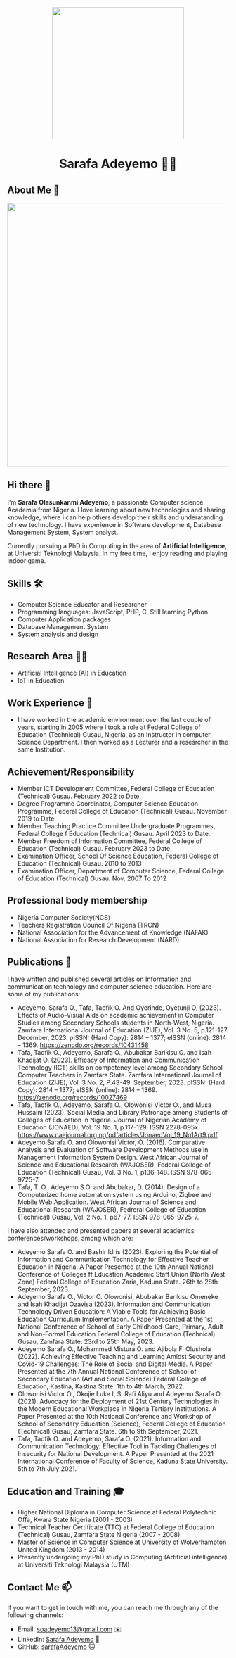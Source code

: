

<div align="center"> <img src="https://github.com/SarafaAdeyemo/sarafaAdeyemo/assets/162001845/31056995-ae60-465c-9007-60cce4124d8c"
width="300" /></div>
<h1 align="center">Sarafa Adeyemo 
  👨‍💻</h1>

## About Me 🚀
<div align="center"><img src="https://github.com/sarafaAdeyemo/BDM/assets/51344005/ffaa458f-d247-48f9-86f6-c4f88ebefaa5" width="600" /></div>

## Hi there 👋
I'm **Sarafa Olasunkanmi Adeyemo**, a passionate Computer science Academia from Nigeria. I love learning about new technologies and sharing knowledge, where i can help others develop their skills and underatanding of new technology. I have experience in Software development, Database Management System, System analyst. 

Currently pursuing a PhD in Computing in the area of **Artificial Intelligence**, at Universiti Teknologi Malaysia. In my free time, I enjoy reading and playing Indoor game.

## Skills 🛠️

- Computer Science Educator and Researcher
- Programming languages: JavaScript, PHP, C, Still learning Python
- Computer Application packages
- Database Management System
- System analysis and design
  
## Research Area 👨‍💻

- Artificial Intelligence (AI) in Education
- IoT in Education

## Work Experience 💼

- I have worked in the academic environment over the last couple of years, starting in 2005 where I took a role at Federal College of Education (Technical) Gusau, Nigeria, as an Instructor in computer Science Department. I then worked as a Lecturer and a resesrcher in the same Institution.

## Achievement/Responsibility

-	Member ICT Development Committee, Federal College of Education (Technical) Gusau. February 2022 to Date.
-	Degree Programme Coordinator, Computer Science Education Programme, Federal College of Education (Technical) Gusau. November 2019 to Date.
-	Member Teaching Practice Committee Undergraduate Programmes, Federal College f Education (Technical) Gusau. April 2023 to Date.
-	Member Freedom of Information Committee, Federal College of Education (Technical) Gusau. February 2023 to Date.
-	Examination Officer, School Of Science Education, Federal College of Education (Technical) Gusau. 2010 to 2013
-	Examination Officer, Department of Computer Science, Federal College of Education (Technical) Gusau. Nov. 2007 To 2012


## Professional body membership

- Nigeria Computer Society(NCS)
-	Teachers Registration Council Of Nigeria (TRCN)
-	National Association for the Advancement of Knowledge (NAFAK)
- National Association for Research Development (NARD)

## Publications 📘

  I have written and published several articles on Information and communication technology and computer science education. Here are some of my publications:
  
- Adeyemo, Sarafa O., Tafa, Taofik O. And Oyerinde, Oyetunji O. (2023). Effects of Audio-Visual Aids on academic achievement in Computer Studies among Secondary Schools students in North-West, Nigeria. Zamfara International Journal of Education (ZIJE), Vol. 3 No. 5, p.121-127. December, 2023. pISSN: (Hard Copy): 2814 – 1377; eISSN (online): 2814 – 1369. https://zenodo.org/records/10431458
- Tafa, Taofik O., Adeyemo, Sarafa O., Abubakar Barikisu O. and Isah Khadijat O. (2023). Efficacy of Information and Communication Technology (ICT) skills on competency level among Secondary School Computer Teachers in Zamfara State. Zamfara International Journal of Education (ZIJE), Vol. 3 No. 2, P.43-49. September, 2023. pISSN: (Hard Copy): 2814 – 1377; eISSN (online): 2814 – 1369. https://zenodo.org/records/10027469
- Tafa, Taofik O., Adeyemo, Sarafa O., Olowonisi Victor O., and Musa Hussaini (2023). Social Media and Library Patronage among Students of Colleges of Education in Nigeria. Journal of Nigerian Academy of Education (JONAED), Vol. 19 No. 1, p.117-129. ISSN 2278-095x. https://www.naejournal.org.ng/pdfarticles/JonaedVol_19_No1Art9.pdf
- Adeyemo Sarafa O. and Olowonisi Victor, O. (2016). Comparative Analysis and Evaluation of Software Development Methods use in Management Information System Design. West African Journal of Science and Educational Research (WAJOSER), Federal College of Education (Technical) Gusau, Vol. 3 No. 1, p136-148. ISSN 978-065-9725-7.
- Tafa, T. O., Adeyemo S.O. and Abubakar, D.  (2014). Design of a Computerized home automation system using Arduino, Zigbee and Mobile Web Application. West African Journal of Science and Educational Research (WAJOSER), Fedreral College of Education (Technical) Gusau, Vol. 2 No. 1, p67-77. ISSN 978-065-9725-7. 

I have also attended and presented papers at several academics conferences/workshops, among which are:
  
- Adeyemo Sarafa O. and Bashir Idris (2023). Exploring the Potential of Information and Communication Technology for Effective Teacher Education in Nigeria. A Paper Presented at the 10th Annual National Conference of Colleges ff Education Academic Staff Union (North West Zone) Federal College of Education Zaria, Kaduna State. 26th to 28th September, 2023.
- Adeyemo Sarafa O., Victor O. Olowonisi, Abubakar Barikisu Omeneke and Isah Khadijat Ozavisa (2023). Information and Communication Technology Driven Education: A Viable Tools for Achieving Basic Education Curriculum Implementation. A Paper Presented at the 1st National Conference of School of Early Childhood-Care, Primary, Adult and Non-Formal Education Federal College of Education (Technical) Gusau, Zamfara State. 23rd to 25th May, 2023.
-	Adeyemo Sarafa O., Mohammed Mistura O. and Ajibola F. Olushola (2022). Achieving Effective Teaching and Learning Amidst Security and Covid-19 Challenges: The Role of Social and Digital Media. A Paper Presented at the 7th Annual National Conference of School of Secondary Education (Art and Social Science) Federal College of Education, Kastina, Kastina State. 1th to 4th March, 2022.
-	Olowonisi Victor O., Okojie Luke I, S. Rafi Aliyu and Adeyemo Sarafa O. (2021). Advocacy for the Deployment of 21st Century Technologies in the Modern Educational Workplace in Nigeria Tertiary Instittutions. A Paper Presented at the 10th National Conference and Workshop of School of Secondary Education (Science), Federal College of Education (Technical) Gusau, Zamfara State. 6th to 9th September, 2021.
-	Tafa, Taofik O. and Adeyemo, Sarafa O. (2021). Information and Communication Technology: Effective Tool in Tackling Challenges of Insecurity for National Development. A Paper Presented at the 2021 International Conference of Faculty of Science, Kaduna State University. 5th to 7th July 2021.

## Education and Training 🎓

- Higher National Diploma in Computer Science at Federal Polytechnic Offa, Kwara State Nigeria (2001 - 2003)
- Technical Teacher Certificate (TTC) at Federal College of Education (Technical) Gusau, Zamfara State Nigeria (2007 - 2008)
- Master of Science in Computer Science at University of Wolverhampton United Kingdom (2013 - 2014)
- Presently undergoing my PhD study in Computing (Artificial intelligence) at Universiti Teknologi Malaysia (UTM)

## Contact Me 📫

If you want to get in touch with me, you can reach me through any of the following channels:

- Email: soadeyemo13@gmail.com ✉️
- LinkedIn: [Sarafa Adeyemo](https://www.linkedin.com/in/SarafaAdeyemo/) 💼
- GitHub: [sarafaAdeyemo](https://github.com/sarafaAdeyemo) 🐱

